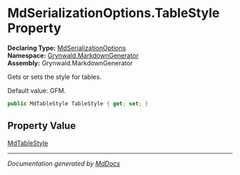 ﻿<!--  
  <auto-generated>   
    The contents of this file were generated by a tool.  
    Changes to this file may be list if the file is regenerated  
  </auto-generated>   
-->

# MdSerializationOptions.TableStyle Property

**Declaring Type:** [MdSerializationOptions](../index.md)  
**Namespace:** [Grynwald.MarkdownGenerator](../../index.md)  
**Assembly:** Grynwald.MarkdownGenerator

Gets or sets the style for tables.

Default value: GFM.

```csharp
public MdTableStyle TableStyle { get; set; }
```

## Property Value

[MdTableStyle](../../MdTableStyle/index.md)

___

*Documentation generated by [MdDocs](https://github.com/ap0llo/mddocs)*
